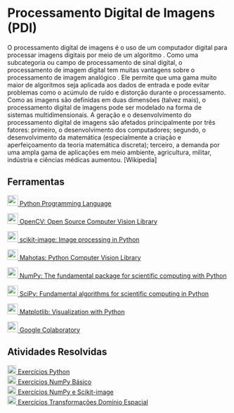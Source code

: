 
# Processamento Digital de Imagens (PDI)

O processamento digital de imagens é o uso de um computador digital para processar imagens digitais por meio de um algoritmo . Como uma subcategoria ou campo de processamento de sinal digital, o processamento de imagem digital tem muitas vantagens sobre o processamento de imagem analógico . Ele permite que uma gama muito maior de algoritmos seja aplicada aos dados de entrada e pode evitar problemas como o acúmulo de ruído e distorção durante o processamento. Como as imagens são definidas em duas dimensões (talvez mais), o processamento digital de imagens pode ser modelado na forma de sistemas multidimensionais. A geração e o desenvolvimento do processamento digital de imagens são afetados principalmente por três fatores: primeiro, o desenvolvimento dos computadores; segundo, o desenvolvimento da matemática (especialmente a criação e aperfeiçoamento da teoria matemática discreta); terceiro, a demanda por uma ampla gama de aplicações em meio ambiente, agricultura, militar, indústria e ciências médicas aumentou. [Wikipedia]



## Ferramentas
<div>
  <a href="https://www.python.org/" target="_blank"><img src="https://cdn.jsdelivr.net/gh/devicons/devicon/icons/python/python-original.svg" width="24" height="24" target="_blank"> Python Programming Language<br></a>
  
  <a href="https://github.com/opencv/opencv/wiki" target="_blank"><img src="https://cdn.jsdelivr.net/gh/devicons/devicon/icons/opencv/opencv-original.svg" width="24" height="24" target="_blank"> OpenCV: Open Source Computer Vision Library<br></a>
  
  <a href="https://scikit-image.org/docs/stable/" target="_blank"><img src="https://upload.wikimedia.org/wikipedia/commons/3/38/Scikit-image_logo.png" width="24" height="24" target="_blank"> scikit-image: Image processing in Python<br></a>
  
  <a href="https://pypi.org/project/mahotas/" target="_blank"><img src="https://seeklogo.com/images/P/pypi-logo-5B953CE804-seeklogo.com.png" width="24" height="24" target="_blank"> Mahotas: Python Computer Vision Library<br></a>
  
  <a href="https://numpy.org/" target="_blank"><img src="https://cdn.jsdelivr.net/gh/devicons/devicon/icons/numpy/numpy-original.svg" width="24" height="24" target="_blank"> NumPy: The fundamental package for scientific computing with Python<br></a>
  
  <a href="https://scipy.org/" target="_blank"><img src="https://upload.wikimedia.org/wikipedia/commons/thumb/b/b2/SCIPY_2.svg/1200px-SCIPY_2.svg.png" width="24" height="24" target="_blank"> SciPy: Fundamental algorithms for scientific computing in Python<br></a>
  
  <a href="https://matplotlib.org/" target="_blank"><img src="https://upload.wikimedia.org/wikipedia/commons/thumb/0/01/Created_with_Matplotlib-logo.svg/2048px-Created_with_Matplotlib-logo.svg.png" width="24" height="24" target="_blank"> Matplotlib: Visualization with Python<br></a>
  
  <a href="https://colab.research.google.com/notebooks/welcome.ipynb/" target="_blank"><img src="https://upload.wikimedia.org/wikipedia/commons/d/d0/Google_Colaboratory_SVG_Logo.svg" width="24" height="24" target="_blank"> Google Colaboratory<br></a>

</div>


## Atividades Resolvidas

  <a href="#" target="_blank">
      <img src="https://cdn.jsdelivr.net/gh/devicons/devicon/icons/jupyter/jupyter-original.svg" width="20" height="20"/>
      Exercícios Python <br>
  </a>
  <a href="#" target="_blank">
      <img src="https://cdn.jsdelivr.net/gh/devicons/devicon/icons/jupyter/jupyter-original.svg" width="20" height="20"/>
      Exercícios NumPy Básico <br>
  </a>
  <a href="#" target="_blank">
      <img src="https://cdn.jsdelivr.net/gh/devicons/devicon/icons/jupyter/jupyter-original.svg" width="20" height="20"/>
      Exercícios NumPy e Scikit-image <br>
  </a>
  <a href="#" target="_blank">
      <img src="https://cdn.jsdelivr.net/gh/devicons/devicon/icons/jupyter/jupyter-original.svg" width="20" height="20"/>
      Exercícios Transformações Domínio Espacial <br>
  </a>
